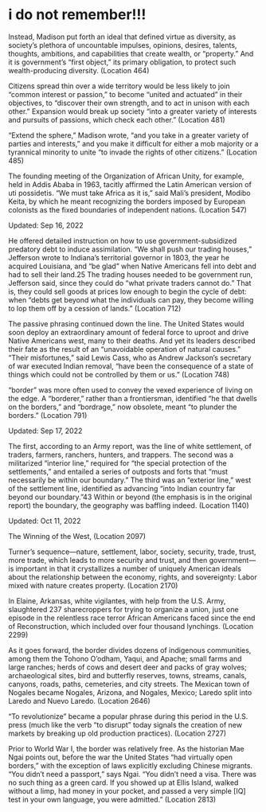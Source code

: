# i do not remember!!!

Instead, Madison put forth an ideal that defined virtue as diversity, as society’s plethora of uncountable impulses, opinions, desires, talents, thoughts, ambitions, and capabilities that create wealth, or “property.” And it is government’s “first object,” its primary obligation, to protect such wealth-producing diversity. (Location 464)

Citizens spread thin over a wide territory would be less likely to join “common interest or passion,” to become “united and actuated” in their objectives, to “discover their own strength, and to act in unison with each other.” Expansion would break up society “into a greater variety of interests and pursuits of passions, which check each other.” (Location 481)

“Extend the sphere,” Madison wrote, “and you take in a greater variety of parties and interests,” and you make it difficult for either a mob majority or a tyrannical minority to unite “to invade the rights of other citizens.” (Location 485)

The founding meeting of the Organization of African Unity, for example, held in Addis Ababa in 1963, tacitly affirmed the Latin American version of uti possidetis. “We must take Africa as it is,” said Mali’s president, Modibo Keita, by which he meant recognizing the borders imposed by European colonists as the fixed boundaries of independent nations. (Location 547)

Updated: Sep 16, 2022

He offered detailed instruction on how to use government-subsidized predatory debt to induce assimilation. “We shall push our trading houses,” Jefferson wrote to Indiana’s territorial governor in 1803, the year he acquired Louisiana, and “be glad” when Native Americans fell into debt and had to sell their land.25 The trading houses needed to be government run, Jefferson said, since they could do “what private traders cannot do.” That is, they could sell goods at prices low enough to begin the cycle of debt: when “debts get beyond what the individuals can pay, they become willing to lop them off by a cession of lands.” (Location 712)

The passive phrasing continued down the line. The United States would soon deploy an extraordinary amount of federal force to uproot and drive Native Americans west, many to their deaths. And yet its leaders described their fate as the result of an “unavoidable operation of natural causes.” “Their misfortunes,” said Lewis Cass, who as Andrew Jackson’s secretary of war executed Indian removal, “have been the consequence of a state of things which could not be controlled by them or us.” (Location 748)

“border” was more often used to convey the vexed experience of living on the edge. A “borderer,” rather than a frontiersman, identified “he that dwells on the borders,” and “bordrage,” now obsolete, meant “to plunder the borders.” (Location 791)

Updated: Sep 17, 2022

The first, according to an Army report, was the line of white settlement, of traders, farmers, ranchers, hunters, and trappers. The second was a militarized “interior line,” required for “the special protection of the settlements,” and entailed a series of outposts and forts that “must necessarily be within our boundary.” The third was an “exterior line,” west of the settlement line, identified as advancing “into Indian country far beyond our boundary.”43 Within or beyond (the emphasis is in the original report) the boundary, the geography was baffling indeed. (Location 1140)

Updated: Oct 11, 2022

The Winning of the West, (Location 2097)

Turner’s sequence—nature, settlement, labor, society, security, trade, trust, more trade, which leads to more security and trust, and then government—is important in that it crystallizes a number of uniquely American ideals about the relationship between the economy, rights, and sovereignty: Labor mixed with nature creates property. (Location 2170)

In Elaine, Arkansas, white vigilantes, with help from the U.S. Army, slaughtered 237 sharecroppers for trying to organize a union, just one episode in the relentless race terror African Americans faced since the end of Reconstruction, which included over four thousand lynchings. (Location 2299)

As it goes forward, the border divides dozens of indigenous communities, among them the Tohono O’odham, Yaqui, and Apache; small farms and large ranches; herds of cows and desert deer and packs of gray wolves; archaeological sites, bird and butterfly reserves, towns, streams, canals, canyons, roads, paths, cemeteries, and city streets. The Mexican town of Nogales became Nogales, Arizona, and Nogales, Mexico; Laredo split into Laredo and Nuevo Laredo. (Location 2646)

“To revolutionize” became a popular phrase during this period in the U.S. press (much like the verb “to disrupt” today signals the creation of new markets by breaking up old production practices). (Location 2727)

Prior to World War I, the border was relatively free. As the historian Mae Ngai points out, before the war the United States “had virtually open borders,” with the exception of laws explicitly excluding Chinese migrants. “You didn’t need a passport,” says Ngai. “You didn’t need a visa. There was no such thing as a green card. If you showed up at Ellis Island, walked without a limp, had money in your pocket, and passed a very simple [IQ] test in your own language, you were admitted.” (Location 2813)
